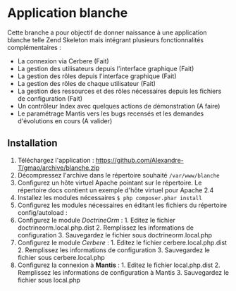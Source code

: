 Application blanche
====

Cette branche a pour objectif de donner naissance à une application blanche 
telle Zend Skeleton mais intégrant plusieurs fonctionnalités complémentaires :
  * La connexion via Cerbere (Fait)
  * La gestion des utilisateurs depuis l'interface graphique (Fait)
  * La gestion des rôles depuis l'interface graphique (Fait)
  * La gestion des rôles de chaque utilisateur (Fait)
  * La gestion des ressources et des rôles nécessaires depuis les fichiers de configuration (Fait)
  * Un contrôleur Index avec quelques actions de démonstration (A faire)
  * Le paramétrage Mantis vers les bugs recensés et les demandes d'évolutions en cours (A valider)

Installation
----
1. Téléchargez l'application : 
https://github.com/Alexandre-T/gmao/archive/blanche.zip
2. Décompressez l'archive dans le répertoire souhaité ```/var/www/blanche```
3. Configurez un hôte virtuel Apache pointant sur le répertoire.
Le répertoire docs contient un exemple d'hôte virtuel pour Apache 2.4
4. Installez les modules nécessaires 
```$ php composer.phar install```
5. Configurez les modules nécessaires en éditant les fichiers du répertoire 
config/autoload :
  1. Configurez le module _DoctrineOrm_  :
    1. Editez le fichier doctrineorm.local.php.dist
    2. Remplissez les informations de configuration
    3. Sauvegardez le fichier sous doctrineorm.local.php
  2. Configurez le module _Cerbere_  :
    1. Editez le fichier cerbere.local.php.dist
    2. Remplissez les informations de configuration
    3. Sauvegardez le fichier sous cerbere.local.php
  3. Configurez la connexion à __Mantis__  :
    1. Editez le fichier local.php.dist
    2. Remplissez les informations de configuration à Mantis
    3. Sauvegardez le fichier sous local.php
        
